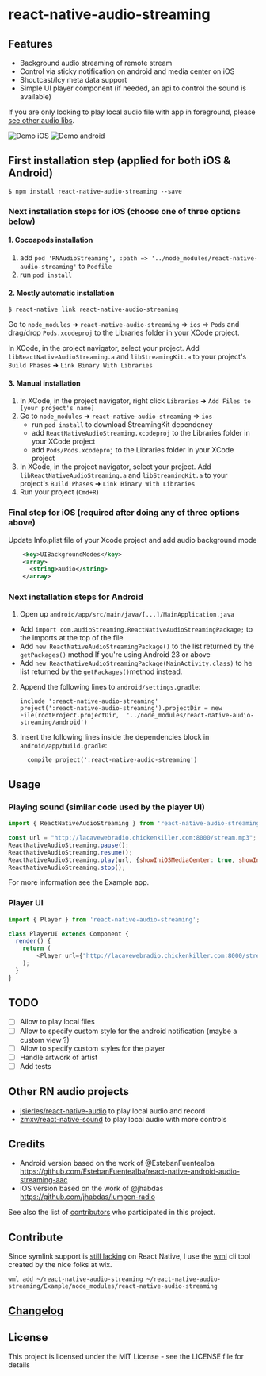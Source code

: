 
# react-native-audio-streaming

## Features

- Background audio streaming of remote stream
- Control via sticky notification on android and media center on iOS
- Shoutcast/Icy meta data support
- Simple UI player component (if needed, an api to control the sound is available)

If you are only looking to play local audio file with app in foreground, please [see other audio libs](https://github.com/tlenclos/react-native-audio-streaming/blob/master/README.md#other-rn-audio-projects).

![Demo iOS](https://raw.githubusercontent.com/tlenclos/react-native-audio-streaming/master/demo_ios.gif)
![Demo android](https://raw.githubusercontent.com/tlenclos/react-native-audio-streaming/master/demo_android.gif)

## First installation step (applied for both iOS & Android)

`$ npm install react-native-audio-streaming --save`

### Next installation steps for iOS (choose one of three options below)

#### 1. Cocoapods installation

1. add `pod 'RNAudioStreaming', :path => '../node_modules/react-native-audio-streaming'` to `Podfile`
2. run `pod install`

#### 2. Mostly automatic installation

`$ react-native link react-native-audio-streaming`

Go to `node_modules` ➜ `react-native-audio-streaming` => `ios` => `Pods` and drag/drop `Pods.xcodeproj` to the Libraries folder in your XCode project.

In XCode, in the project navigator, select your project. Add `libReactNativeAudioStreaming.a` and `libStreamingKit.a` to your project's `Build Phases` ➜ `Link Binary With Libraries`

#### 3. Manual installation

1. In XCode, in the project navigator, right click `Libraries` ➜ `Add Files to [your project's name]`
2. Go to `node_modules` ➜ `react-native-audio-streaming` => `ios`
   - run `pod install` to download StreamingKit dependency
   - add `ReactNativeAudioStreaming.xcodeproj` to the Libraries folder in your XCode project
   - add `Pods/Pods.xcodeproj` to the Libraries folder in your XCode project
3. In XCode, in the project navigator, select your project. Add `libReactNativeAudioStreaming.a` and `libStreamingKit.a` to your project's `Build Phases` ➜ `Link Binary With Libraries`
4. Run your project (`Cmd+R`)

### Final step for iOS (required after doing any of three options above)

Update Info.plist file of your Xcode project and add audio background mode

```xml
    <key>UIBackgroundModes</key>
    <array>
      <string>audio</string>
    </array>
```

### Next installation steps for Android

1. Open up `android/app/src/main/java/[...]/MainApplication.java`
  - Add `import com.audioStreaming.ReactNativeAudioStreamingPackage;` to the imports at the top of the file
  - Add `new ReactNativeAudioStreamingPackage()` to the list returned by the `getPackages()` method
  If you're using Android 23 or above
  - Add `new ReactNativeAudioStreamingPackage(MainActivity.class)` to he list returned by the `getPackages()`method instead.
2. Append the following lines to `android/settings.gradle`:
  	```
  	include ':react-native-audio-streaming'
  	project(':react-native-audio-streaming').projectDir = new File(rootProject.projectDir, 	'../node_modules/react-native-audio-streaming/android')
  	```
3. Insert the following lines inside the dependencies block in `android/app/build.gradle`:
  	```
      compile project(':react-native-audio-streaming')
  	```
  	
## Usage

### Playing sound (similar code used by the player UI)

```javascript
import { ReactNativeAudioStreaming } from 'react-native-audio-streaming';

const url = "http://lacavewebradio.chickenkiller.com:8000/stream.mp3";
ReactNativeAudioStreaming.pause();
ReactNativeAudioStreaming.resume();
ReactNativeAudioStreaming.play(url, {showIniOSMediaCenter: true, showInAndroidNotifications: true});
ReactNativeAudioStreaming.stop();
```

For more information see the Example app.

### Player UI

```javascript
import { Player } from 'react-native-audio-streaming';

class PlayerUI extends Component {
  render() {
    return (
        <Player url={"http://lacavewebradio.chickenkiller.com:8000/stream.mp3"} />
    );
  }
}
```

## TODO

- [ ] Allow to play local files
- [ ] Allow to specify custom style for the android notification (maybe a custom view ?)
- [ ] Allow to specify custom styles for the player
- [ ] Handle artwork of artist
- [ ] Add tests

## Other RN audio projects

- [jsierles/react-native-audio](https://github.com/jsierles/react-native-audio) to play local audio and record
- [zmxv/react-native-sound](https://github.com/zmxv/react-native-sound) to play local audio with more controls

## Credits

- Android version based on the work of @EstebanFuentealba https://github.com/EstebanFuentealba/react-native-android-audio-streaming-aac
- iOS version based on the work of @jhabdas https://github.com/jhabdas/lumpen-radio

See also the list of [contributors](https://github.com/tlenclos/react-native-audio-streaming/graphs/contributors) who participated in this project.

## Contribute

Since symlink support is [still lacking](https://github.com/facebook/react-native/issues/637) on React Native, I use the [wml](https://github.com/wix/wml) cli tool created by the nice folks at wix.

`wml add ~/react-native-audio-streaming ~/react-native-audio-streaming/Example/node_modules/react-native-audio-streaming`

## [Changelog](https://github.com/tlenclos/react-native-audio-streaming/blob/master/CHANGELOG.md)

## License

This project is licensed under the MIT License - see the LICENSE file for details
